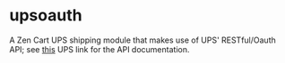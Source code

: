 # upsoauth
A Zen Cart UPS shipping module that makes use of UPS' RESTful/Oauth API; see [this](https://developer.ups.com/api/reference?loc=en_US#tag/Rating_other) UPS link for the API documentation.

